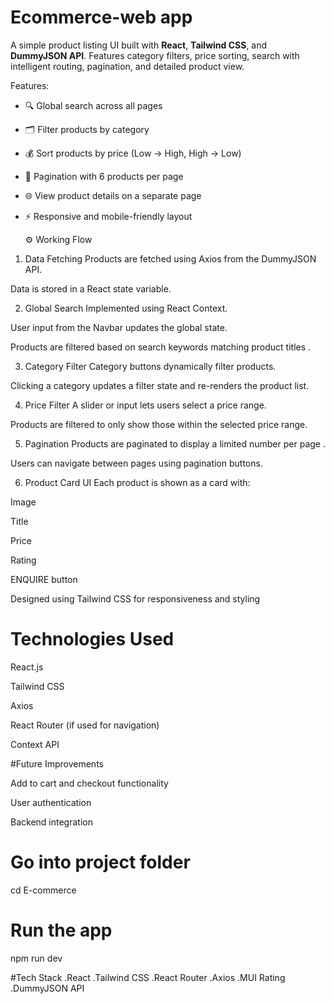 # Ecommerce-web app


A simple product listing UI built with **React**, **Tailwind CSS**, and **DummyJSON API**. Features category filters, price sorting, search with intelligent routing, pagination, and detailed product view.

 Features:
- 🔍 Global search across all pages
- 🗂️ Filter products by category
- 💰 Sort products by price (Low → High, High → Low)
- 📄 Pagination with 6 products per page
- 🌐 View product details on a separate page
- ⚡ Responsive and mobile-friendly layout

  ⚙️ Working Flow
1. Data Fetching
Products are fetched using Axios from the DummyJSON API.

Data is stored in a React state variable.

2. Global Search
Implemented using React Context.

User input from the Navbar updates the global state.

Products are filtered based on search keywords matching product titles .

3. Category Filter
Category buttons dynamically filter products.

Clicking a category updates a filter state and re-renders the product list.

4. Price Filter
A slider or input lets users select a price range.

Products are filtered to only show those within the selected price range.

5. Pagination
Products are paginated to display a limited number per page .

Users can navigate between pages using pagination buttons.

6. Product Card UI
Each product is shown as a card with:

Image

Title

Price

Rating

ENQUIRE button

Designed using Tailwind CSS for responsiveness and styling


# Technologies Used
React.js

Tailwind CSS

Axios

React Router (if used for navigation)

Context API


#Future Improvements

Add to cart and checkout functionality

User authentication

Backend integration


# Go into project folder
cd E-commerce  

# Run the app
npm run dev

#Tech Stack
.React
.Tailwind CSS
.React Router
.Axios
.MUI Rating
.DummyJSON API

